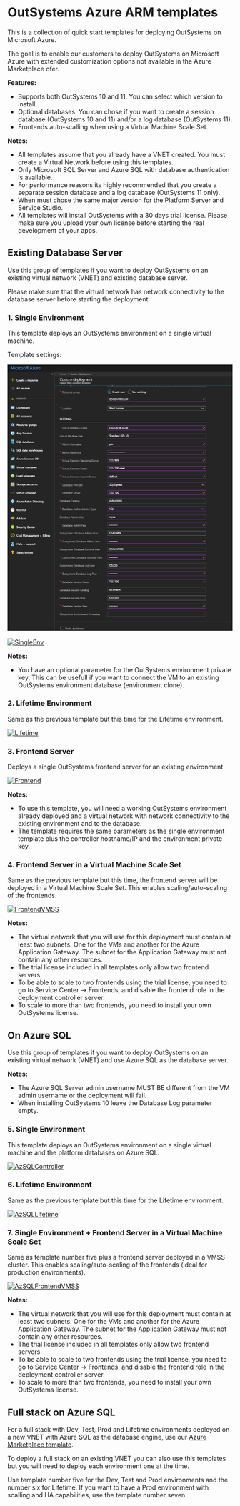 # OutSystems Azure ARM templates

This is a collection of quick start templates for deploying OutSystems on Microsoft Azure.

The goal is to enable our customers to deploy OutSystems on Microsoft Azure with extended customization options not available in the Azure Marketplace ofer.

**Features:**

- Supports both OutSystems 10 and 11. You can select which version to install.
- Optional databases. You can chose if you want to create a session database (OutSystems 10 and 11) and/or a log database (OutSystems 11).
- Frontends auto-scalling when using a Virtual Machine Scale Set.

**Notes:**

- All templates assume that you already have a VNET created. You must create a Virtual Network before using this templates.
- Only Microsoft SQL Server and Azure SQL with database authentication is available.
- For performance reasons its highly recommended that you create a separate session database and a log database (OutSystems 11 only).
- When must chose the same major version for the Platform Server and Service Studio.
- All templates will install OutSystems with a 30 days trial license. Please make sure you upload your own license before starting the real development of your apps.

## Existing Database Server

Use this group of templates if you want to deploy OutSystems on an existing virtual network (VNET) and existing database server.

Please make sure that the virtual network has network connectivity to the database server before starting the deployment.

### 1. Single Environment

This template deploys an OutSystems environment on a single virtual machine.

Template settings:

![SingleEnv](https://raw.githubusercontent.com/OutSystems/AzureARMTemplates/dev/media/Controller.PNG)

[![SingleEnv](http://azuredeploy.net/deploybutton.png)](https://portal.azure.com/#create/Microsoft.Template/uri/https%3A%2F%2Fraw.githubusercontent.com%2FOutSystems%2FAzureARMTemplates%2Fdev%2FController.json)

**Notes:**

- You have an optional parameter for the OutSystems environment private key. This can be usefull if you want to connect the VM to an existing OutSystems environment database (environment clone).

### 2. Lifetime Environment

Same as the previous template but this time for the Lifetime environment.

[![Lifetime](http://azuredeploy.net/deploybutton.png)](https://portal.azure.com/#create/Microsoft.Template/uri/https%3A%2F%2Fraw.githubusercontent.com%2FOutSystems%2FAzureARMTemplates%2Fdev%2FLifetime.json)

### 3. Frontend Server

Deploys a single OutSystems frontend server for an existing environment.

[![Frontend](http://azuredeploy.net/deploybutton.png)](https://portal.azure.com/#create/Microsoft.Template/uri/https%3A%2F%2Fraw.githubusercontent.com%2FOutSystems%2FAzureARMTemplates%2Fdev%2FFrontend.json)

**Notes:**

- To use this template, you will need a working OutSystems environment already deployed and a virtual network with network connectivity to the existing environment and to the database.
- The template requires the same parameters as the single environment template plus the controller hostname/IP and the environment private key.

### 4. Frontend Server in a Virtual Machine Scale Set

Same as the previous template but this time, the frontend server will be deployed in a Virtual Machine Scale Set. This enables scaling/auto-scaling of the frontends.

[![FrontendVMSS](http://azuredeploy.net/deploybutton.png)](https://portal.azure.com/#create/Microsoft.Template/uri/https%3A%2F%2Fraw.githubusercontent.com%2FOutSystems%2FAzureARMTemplates%2Fdev%2FFrontendVMSS.json)

**Notes:**

- The virtual network that you will use for this deployment must contain at least two subnets. One for the VMs and another for the Azure Application Gateway. The subnet for the Application Gateway must not contain any other resources.
- The trial license included in all templates only allow two frontend servers.
- To be able to scale to two frontends using the trial license, you need to go to Service Center -> Frontends, and disable the frontend role in the deployment controller server.
- To scale to more than two frontends, you need to install your own OutSystems license.

## On Azure SQL

Use this group of templates if you want to deploy OutSystems on an existing virtual network (VNET) and use Azure SQL as the database server.

**Notes:**

- The Azure SQL Server admin username MUST BE different from the VM admin username or the deployment will fail.
- When installing OutSystems 10 leave the Database Log parameter empty.

### 5. Single Environment

This template deploys an OutSystems environment on a single virtual machine and the platform databases on Azure SQL.

[![AzSQLController](http://azuredeploy.net/deploybutton.png)](https://portal.azure.com/#create/Microsoft.Template/uri/https%3A%2F%2Fraw.githubusercontent.com%2FOutSystems%2FAzureARMTemplates%2Fdev%2FAzSQLController.json)

### 6. Lifetime Environment

Same as the previous template but this time for the Lifetime environment.

[![AzSQLLifetime](http://azuredeploy.net/deploybutton.png)](https://portal.azure.com/#create/Microsoft.Template/uri/https%3A%2F%2Fraw.githubusercontent.com%2FOutSystems%2FAzureARMTemplates%2Fdev%2FAzSQLLifetime.json)

### 7. Single Environment + Frontend Server in a Virtual Machine Scale Set

Same as template number five plus a frontend server deployed in a VMSS cluster. This enables scaling/auto-scaling of the frontends (ideal for production environments).

[![AzSQLFrontendVMSS](http://azuredeploy.net/deploybutton.png)](https://portal.azure.com/#create/Microsoft.Template/uri/https%3A%2F%2Fraw.githubusercontent.com%2FOutSystems%2FAzureARMTemplates%2Fdev%2FAzSQLFrontendVMSS.json)

**Notes:**

- The virtual network that you will use for this deployment must contain at least two subnets. One for the VMs and another for the Azure Application Gateway. The subnet for the Application Gateway must not contain any other resources.
- The trial license included in all templates only allow two frontend servers.
- To be able to scale to two frontends using the trial license, you need to go to Service Center -> Frontends, and disable the frontend role in the deployment controller server.
- To scale to more than two frontends, you need to install your own OutSystems license.

## Full stack on Azure SQL

For a full stack with Dev, Test, Prod and Lifetime environments deployed on a new VNET with Azure SQL as the database engine, use our [Azure Marketplace template](https://azuremarketplace.microsoft.com/en-us/marketplace/apps/outsystems.outsystems_platform?tab=Overview).

To deploy a full stack on an existing VNET you can also use this templates but you will need to deploy each environment one at the time.

Use template number five for the Dev, Test and Prod environments and the number six for Lifetime. If you want to have a Prod environment with scalling and HA capabilities, use the template number seven.
